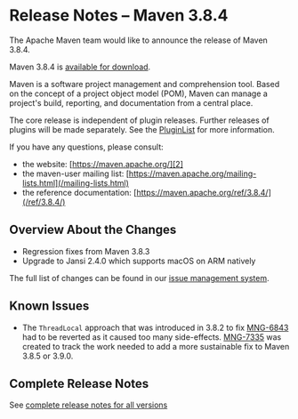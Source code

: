 <!--
Licensed to the Apache Software Foundation (ASF) under one
or more contributor license agreements.  See the NOTICE file
distributed with this work for additional information
regarding copyright ownership.  The ASF licenses this file
to you under the Apache License, Version 2.0 (the
"License"); you may not use this file except in compliance
with the License.  You may obtain a copy of the License at

http://www.apache.org/licenses/LICENSE-2.0

Unless required by applicable law or agreed to in writing,
software distributed under the License is distributed on an
"AS IS" BASIS, WITHOUT WARRANTIES OR CONDITIONS OF ANY
KIND, either express or implied.  See the License for the
specific language governing permissions and limitations
under the License.

NOTE: For help with the syntax of this file, see:
http://maven.apache.org/doxia/modules/index.html#Markdown
-->

# Release Notes &#x2013; Maven 3.8.4

The Apache Maven team would like to announce the release of Maven 3.8.4.

Maven 3.8.4 is [available for download][0].

Maven is a software project management and comprehension tool. Based on the concept of a project object model (POM), Maven can manage a project's build, reporting, and documentation from a central place.

The core release is independent of plugin releases. Further releases of plugins will be made separately. See the [PluginList][1] for more information.

If you have any questions, please consult:

- the website: [https://maven.apache.org/][2]
- the maven-user mailing list: [https://maven.apache.org/mailing-lists.html](/mailing-lists.html)
- the reference documentation: [https://maven.apache.org/ref/3.8.4/](/ref/3.8.4/)

## Overview About the Changes

* Regression fixes from Maven 3.8.3
* Upgrade to Jansi 2.4.0 which supports macOS on ARM natively

The full list of changes can be found in our [issue management system][4].

## Known Issues

- The `ThreadLocal` approach that was introduced in 3.8.2 to fix [MNG-6843][6] had to be reverted as it caused too many side-effects. [MNG-7335][7] was created to track the work needed to add a more sustainable fix to Maven 3.8.5 or 3.9.0.

## Complete Release Notes

See [complete release notes for all versions][5]

[0]: ../../download.html
[1]: ../../plugins/index.html
[2]: https://maven.apache.org/
[4]: https://issues.apache.org/jira/secure/ReleaseNote.jspa?projectId=12316922&version=12350685
[5]: ../../docs/history.html
[6]: https://issues.apache.org/jira/browse/MNG-6843
[7]: https://issues.apache.org/jira/browse/MNG-7335

